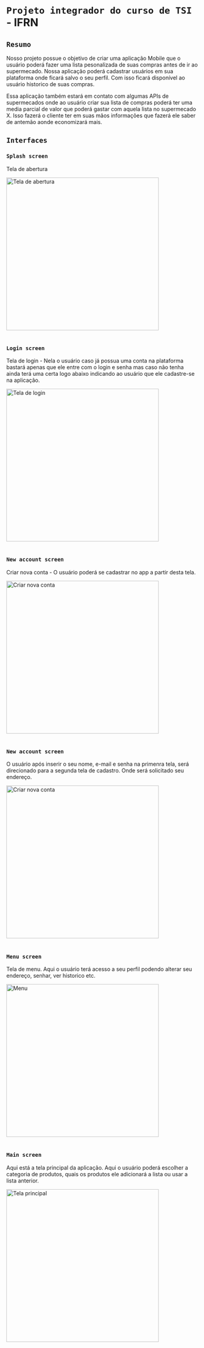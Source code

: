 # `Projeto integrador do curso de TSI` - IFRN

## `Resumo`
Nosso projeto possue o objetivo de criar uma aplicação Mobile que o usuário poderá fazer uma lista pesonalizada de suas compras antes de ir ao supermecado.
Nossa aplicação poderá cadastrar usuários em sua plataforma onde ficará salvo o seu perfil. Com isso ficará disponível ao usuário historico de suas compras.

Essa aplicação também estará em contato com algumas APIs de supermecados onde ao usuário criar sua lista de compras poderá ter uma media parcial de valor que poderá gastar com aquela lista no supermecado X. Isso fazerá o cliente ter em suas mãos informações que fazerá ele saber de antemão aonde economizará mais.

## `Interfaces`
### `Splash screen` 
Tela de abertura

<img align="center" alt="Tela de abertura" height="" width="400" src="https://user-images.githubusercontent.com/98723501/173961242-8586c694-b864-4490-abdc-6c2b411f63c0.png" />  

#

### `Login screen` 
Tela de login - Nela o usuário caso já possua uma conta na plataforma bastará apenas que ele entre com o login e senha mas caso não tenha ainda terá uma certa logo abaixo indicando ao usuário que ele cadastre-se na aplicação.

<img align="center" alt="Tela de login" height="" width="400" src="https://user-images.githubusercontent.com/98723501/173980529-55c5a89e-91d2-44c6-80d4-94f00a124b90.png" />

#

### `New account screen` 
Criar nova conta - O usuário poderá se cadastrar no app a partir desta tela.

<img align="center" alt="Criar nova conta" height="" width="400" src="https://user-images.githubusercontent.com/98723501/173980627-341a305b-735a-4c54-8e5b-5a506c8a3f44.png" />

#

### `New account screen` 
O usuário após inserir o seu nome, e-mail e senha na primenra tela, será direcionado para a segunda tela de cadastro. Onde será solicitado seu endereço.

<img align="center" alt="Criar nova conta" height="" width="400" src="https://user-images.githubusercontent.com/98723501/173981612-b1d94975-f54b-49d7-8816-ce1b3d2cc11b.png" />

#

### `Menu screen` 
Tela de menu. Aqui o usuário terá acesso a seu perfil podendo alterar seu endereço, senhar, ver historico etc.

<img align="center" alt="Menu" height="" width="400" src="https://user-images.githubusercontent.com/98723501/173983268-f1438a8b-dffd-4cc5-a0c6-941aba55fdd1.png" />

#

### `Main screen` 
Aqui  está a tela principal da aplicação. Aqui o usuário poderá escolher a categoria de produtos, quais os produtos ele adicionará a lista ou usar a lista anterior.

<img align="center" alt="Tela principal" height="" width="400" src="https://user-images.githubusercontent.com/98723501/173985905-be04cd60-466c-4fa1-83be-8330a10eccd3.png" />























